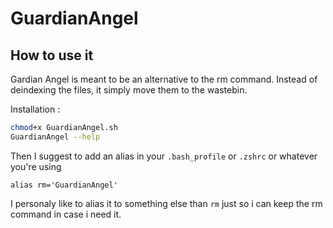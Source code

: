 # GuardianAngel  

## How to use it  

Gardian Angel is meant to be an alternative to the rm command.
Instead of deindexing the files, it simply move them to the wastebin.

Installation : 
```bash
chmod+x GuardianAngel.sh
GuardianAngel --help
```

Then I suggest to add an alias in your `.bash_profile` or `.zshrc` or whatever you're using 
```
alias rm='GuardianAngel'
```

I personaly like to alias it to something else than `rm` just so i can keep the rm command in case i need it. 


